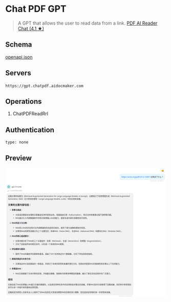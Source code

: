 # Chat PDF GPT

> A GPT that allows the user to read data from a link.
> [PDF AI Reader Chat (4.1 ★)](https://chatgpt.com/g/g-oMM2c1bD3)

## Schema
[openapi.json](./openapi.json)

## Servers

`https://gpt.chatpdf.aidocmaker.com`

## Operations

1. ChatPDFReadRrl

## Authentication

```
type: none
```

## Preview

![Preview](./preview.png)


